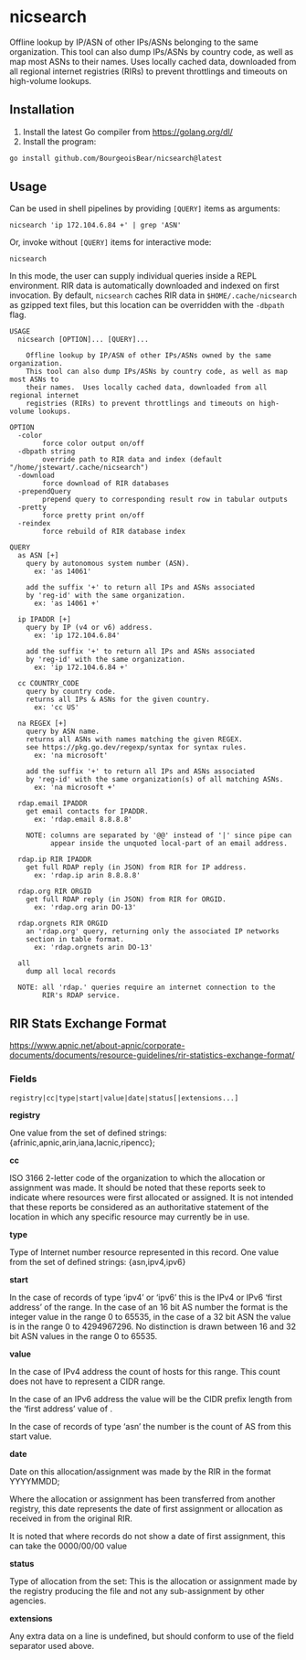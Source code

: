 # nicsearch

Offline lookup by IP/ASN of other IPs/ASNs belonging to the same organization. This tool can also dump IPs/ASNs by country code, as well as map most ASNs to their names.  Uses locally cached data, downloaded from all regional internet registries (RIRs) to prevent throttlings and timeouts on high-volume lookups.

## Installation

1. Install the latest Go compiler from https://golang.org/dl/
2. Install the program:

```sh
go install github.com/BourgeoisBear/nicsearch@latest
```

## Usage

Can be used in shell pipelines by providing `[QUERY]` items as arguments:
```
nicsearch 'ip 172.104.6.84 +' | grep 'ASN'
```

Or, invoke without `[QUERY]` items for interactive mode:
```
nicsearch
```

In this mode, the user can supply individual queries inside a REPL environment.  RIR data is automatically downloaded and indexed on first invocation.  By default, `nicsearch` caches RIR data in `$HOME/.cache/nicsearch` as gzipped text files, but this location can be overridden with the `-dbpath` flag.

```
USAGE
  nicsearch [OPTION]... [QUERY]...

    Offline lookup by IP/ASN of other IPs/ASNs owned by the same organization.
    This tool can also dump IPs/ASNs by country code, as well as map most ASNs to
    their names.  Uses locally cached data, downloaded from all regional internet
    registries (RIRs) to prevent throttlings and timeouts on high-volume lookups.

OPTION
  -color
    	force color output on/off
  -dbpath string
    	override path to RIR data and index (default "/home/jstewart/.cache/nicsearch")
  -download
    	force download of RIR databases
  -prependQuery
    	prepend query to corresponding result row in tabular outputs
  -pretty
    	force pretty print on/off
  -reindex
    	force rebuild of RIR database index

QUERY
  as ASN [+]
    query by autonomous system number (ASN).
      ex: 'as 14061'

    add the suffix '+' to return all IPs and ASNs associated
    by 'reg-id' with the same organization.
      ex: 'as 14061 +'

  ip IPADDR [+]
    query by IP (v4 or v6) address.
      ex: 'ip 172.104.6.84'

    add the suffix '+' to return all IPs and ASNs associated
    by 'reg-id' with the same organization.
      ex: 'ip 172.104.6.84 +'

  cc COUNTRY_CODE
    query by country code.
    returns all IPs & ASNs for the given country.
      ex: 'cc US'

  na REGEX [+]
    query by ASN name.
    returns all ASNs with names matching the given REGEX.
    see https://pkg.go.dev/regexp/syntax for syntax rules.
      ex: 'na microsoft'

    add the suffix '+' to return all IPs and ASNs associated
    by 'reg-id' with the same organization(s) of all matching ASNs.
      ex: 'na microsoft +'

  rdap.email IPADDR
    get email contacts for IPADDR.
      ex: 'rdap.email 8.8.8.8'

    NOTE: columns are separated by '@@' instead of '|' since pipe can
          appear inside the unquoted local-part of an email address.

  rdap.ip RIR IPADDR
    get full RDAP reply (in JSON) from RIR for IP address.
      ex: 'rdap.ip arin 8.8.8.8'

  rdap.org RIR ORGID
    get full RDAP reply (in JSON) from RIR for ORGID.
      ex: 'rdap.org arin DO-13'

  rdap.orgnets RIR ORGID
    an 'rdap.org' query, returning only the associated IP networks
    section in table format.
      ex: 'rdap.orgnets arin DO-13'

  all
    dump all local records

  NOTE: all 'rdap.' queries require an internet connection to the
        RIR's RDAP service.
```

## RIR Stats Exchange Format

https://www.apnic.net/about-apnic/corporate-documents/documents/resource-guidelines/rir-statistics-exchange-format/

### Fields

`registry|cc|type|start|value|date|status[|extensions...]`

**registry**

One value from the set of defined strings: {afrinic,apnic,arin,iana,lacnic,ripencc};

**cc**

ISO 3166 2-letter code of the organization to which the allocation or
assignment was made. It should be noted that these reports seek to indicate
where resources were first allocated or assigned. It is not intended that
these reports be considered as an authoritative statement of the location
in which any specific resource may currently be in use.

**type**

Type of Internet number resource represented in this record. One value from
the set of defined strings: {asn,ipv4,ipv6}

**start**

In the case of records of type ‘ipv4’ or ‘ipv6’ this is the IPv4 or IPv6
‘first address’ of the range. In the case of an 16 bit AS number the format
is the integer value in the range 0 to 65535, in the case of a 32 bit ASN
the value is in the range 0 to 4294967296. No distinction is drawn between
16 and 32 bit ASN values in the range 0 to 65535.

**value**

In the case of IPv4 address the count of hosts for this range. This count
does not have to represent a CIDR range.

In the case of an IPv6 address the value will be the CIDR prefix length
from the ‘first address’ value of <start>.

In the case of records of type ‘asn’ the number is the count of AS from
this start value.

**date**

Date on this allocation/assignment was made by the RIR in the format
YYYYMMDD;

Where the allocation or assignment has been transferred from another
registry, this date represents the date of first assignment or allocation
as received in from the original RIR.

It is noted that where records do not show a date of first assignment, this
can take the 0000/00/00 value

**status**

Type of allocation from the set: This is the allocation or assignment made
by the registry producing the file and not any sub-assignment by other
agencies.

**extensions**

Any extra data on a line is undefined, but should conform to use of the
field separator used above.
